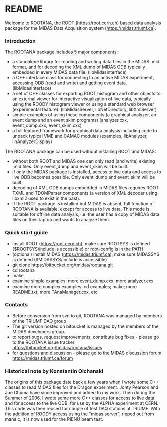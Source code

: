 # README #

Welcome to ROOTANA, the ROOT (https://root.cern.ch) based data analysis package for the MIDAS Data Acquisition system (https://midas.triumf.ca).

### Introduction ###

The ROOTANA package includes 5 major components:

* a standalone library for reading and writing data files in the MIDAS .mid format, and for decoding the XML dump of MIDAS ODB typically embedded in every MIDAS data file. (libMidasInterface)
* a C++ interface class for connecting to an active MIDAS experiment, accessing ODB (read and write) and getting event data. (libMidasInterface)
* a set of C++ classes for exporting ROOT histogram and other objects to an external viewer for interactive visualization of live data, typically using the ROODY histogram viewer or using a standard web browser (experimental feature). (libMidasServer, libNetDirectory, libXmlServer)
* simple examples of using these components (a graphical analyzer, an event dump and an event skim programs) (analyzer.cxx, event_dump.cxx, event_skim.cxx)
* a full featured framework for graphical data analysis including code to unpack typical VME and CAMAC modules (examples, libAnalyzer, linAnalyzerDisplay)

The ROOTANA package can be used without installing ROOT and MIDAS:

* without both ROOT and MIDAS one can only read (and write) existing .mid files. Only event_dump and event_skim will be built.
* if only the MIDAS package is installed, access to live data and access to live ODB becomes possible. Only event_dump and event_skim will be built.
* decoding of XML ODB dumps embedded in MIDAS files requires ROOT TXML and TDOMParser components (a version of XML decoder using libxml2 used to exist in the past).
* if the ROOT package is installed but MIDAS is absent, full function of ROOTANA is available, except for access to live data. This mode is suitable for offline data analysis, i.e. the user has a copy of MIDAS data files on their laptop and wants to analyze them.

### Quick start guide ###

* install ROOT (https://root.cern.ch), make sure ROOTSYS is defined ($ROOTSYS/include is accessible) or root-config is in the PATH
* (optional) install MIDAS (https://midas.triumf.ca), make sure MIDASSYS is defined ($MIDASSYS/include is accessible)
* git clone https://bitbucket.org/tmidas/rootana.git
* cd rootana
* make
* examine simple examples: more event_dump.cxx, more analyzer.cxx
* examine more complex examples: cd examples; make; more README.txt; more TAnaManager.cxx, etc

### Contacts ###

* Before conversion from svn to git, ROOTANA was managed by members of the TRIUMF DAQ group
* The git version hosted on bitbucket is managed by the members of the MIDAS developers group.
* to report bugs, request improvements, contribute bug fixes - please go to the ROOTANA issue tracker https://bitbucket.org/tmidas/rootana/issues
* for questions and discussion - please go to the MIDAS discussion forum https://midas.triumf.ca/forum

### Historical note by Konstantin Olchanski ###

The origins of this package date back a few years when I wrote some C++ classes to read MIDAS files for the Dragon experiment. Jonty Pearson and Joe Chuma have since improved and added to my work. Then during the Summer of 2006, I wrote some more C++ classes for access to live data and for access to the live ODB, for use by the ALPHA experiment at CERN. This code was then reused for couple of test DAQ stations at TRIUMF. With the addition of ROODY access using the "midas server", ripped out from mana.c, it is now used for the PIENU beam test.

